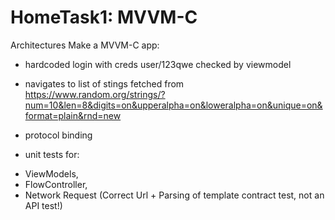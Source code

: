 # HomeTask1: MVVM-C

Architectures
Make a MVVM-C app:
- hardcoded login with creds user/123qwe checked by viewmodel
- navigates to list of stings fetched from
https://www.random.org/strings/?num=10&len=8&digits=on&upperalpha=on&loweralpha=on&unique=on&format=plain&rnd=new

- protocol binding
- unit tests for:
+ ViewModels,
+ FlowController,
+ Network Request (Correct Url + Parsing of template contract test, not an API test!)
